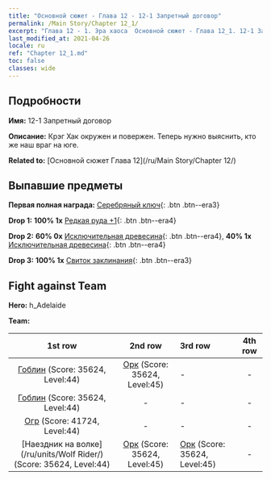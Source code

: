```yaml
---
title: "Основной сюжет - Глава 12 - 12-1 Запретный договор"
permalink: /Main Story/Chapter 12_1/
excerpt: "Глава 12 - 1. Эра хаоса  Основной сюжет - Глава 12_1. 12-1 Запретный договор"
last_modified_at: 2021-04-26
locale: ru
ref: "Chapter 12_1.md"
toc: false
classes: wide
---
```


## Подробности

 **Имя:** 12-1 Запретный договор

 **Описание:** Крэг Хак окружен и повержен. Теперь нужно выяснить, кто же наш враг на юге.

 **Related to:** [Основной сюжет Глава 12](/ru/Main Story/Chapter 12/)

## Выпавшие предметы

 **Первая полная награда:** [Серебряный ключ](/ItemsRU/con_693/){: .btn .btn--era3}

 **Drop 1:** **100% 1x** [Редкая руда +1](/ItemsRU/mat_40/){: .btn .btn--era4}

 **Drop 2:** **60% 0x** [Исключительная древесина](/ItemsRU/mat_34/){: .btn .btn--era4}, **40% 1x** [Исключительная древесина](/ItemsRU/mat_34/){: .btn .btn--era4}

 **Drop 3:** **100% 1x** [Свиток заклинания](/ItemsRU/con_694/){: .btn .btn--era3}


## Fight against Team
 **Hero:** h_Adelaide

 **Team:**


  | 1st row | 2nd row | 3rd row | 4th row |
  |:----:|:----:|:----|:----:|
  | [Гоблин](/ru/units/Goblin/) (Score: 35624, Level:44)  | [Орк](/ru/units/Orc/) (Score: 35624, Level:45)  | - | - |
  | [Гоблин](/ru/units/Goblin/) (Score: 35624, Level:44)  | - | - | - |
  | [Огр](/ru/units/Ogre/) (Score: 41724, Level:44)  | - | - | - |
  | [Наездник на волке](/ru/units/Wolf Rider/) (Score: 35624, Level:44)  | [Орк](/ru/units/Orc/) (Score: 35624, Level:45)  | [Орк](/ru/units/Orc/) (Score: 35624, Level:45)  | - |


